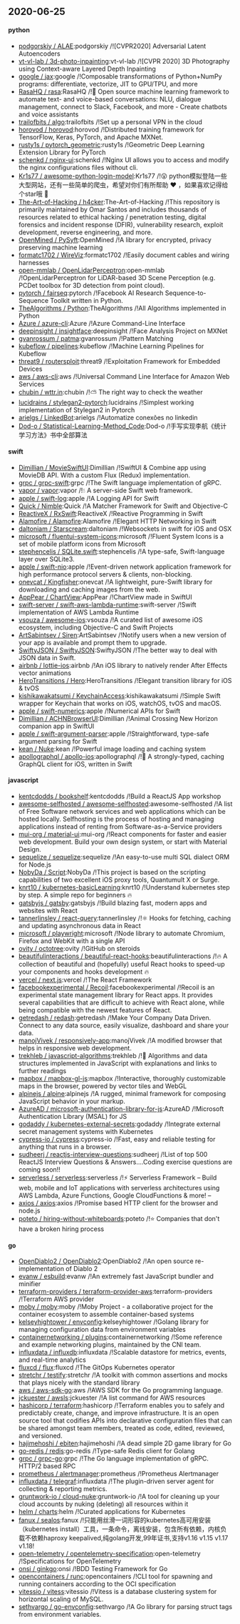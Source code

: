 ## 2020-06-25

#### python
* [podgorskiy / ALAE](https://github.com/podgorskiy/ALAE):podgorskiy /![CVPR2020] Adversarial Latent Autoencoders
* [vt-vl-lab / 3d-photo-inpainting](https://github.com/vt-vl-lab/3d-photo-inpainting):vt-vl-lab /![CVPR 2020] 3D Photography using Context-aware Layered Depth Inpainting
* [google / jax](https://github.com/google/jax):google /!Composable transformations of Python+NumPy programs: differentiate, vectorize, JIT to GPU/TPU, and more
* [RasaHQ / rasa](https://github.com/RasaHQ/rasa):RasaHQ /!💬
Open source machine learning framework to automate text- and voice-based conversations: NLU, dialogue management, connect to Slack, Facebook, and more - Create chatbots and voice assistants
* [trailofbits / algo](https://github.com/trailofbits/algo):trailofbits /!Set up a personal VPN in the cloud
* [horovod / horovod](https://github.com/horovod/horovod):horovod /!Distributed training framework for TensorFlow, Keras, PyTorch, and Apache MXNet.
* [rusty1s / pytorch_geometric](https://github.com/rusty1s/pytorch_geometric):rusty1s /!Geometric Deep Learning Extension Library for PyTorch
* [schenkd / nginx-ui](https://github.com/schenkd/nginx-ui):schenkd /!Nginx UI allows you to access and modify the nginx configurations files without cli.
* [Kr1s77 / awesome-python-login-model](https://github.com/Kr1s77/awesome-python-login-model):Kr1s77 /!😮
python模拟登陆一些大型网站，还有一些简单的爬虫，希望对你们有所帮助
❤️
，如果喜欢记得给个star哦
🌟
* [The-Art-of-Hacking / h4cker](https://github.com/The-Art-of-Hacking/h4cker):The-Art-of-Hacking /!This repository is primarily maintained by Omar Santos and includes thousands of resources related to ethical hacking / penetration testing, digital forensics and incident response (DFIR), vulnerability research, exploit development, reverse engineering, and more.
* [OpenMined / PySyft](https://github.com/OpenMined/PySyft):OpenMined /!A library for encrypted, privacy preserving machine learning
* [formatc1702 / WireViz](https://github.com/formatc1702/WireViz):formatc1702 /!Easily document cables and wiring harnesses
* [open-mmlab / OpenLidarPerceptron](https://github.com/open-mmlab/OpenLidarPerceptron):open-mmlab /!OpenLidarPerceptron for LiDAR-based 3D Scene Perception (e.g. PCDet toolbox for 3D detection from point cloud).
* [pytorch / fairseq](https://github.com/pytorch/fairseq):pytorch /!Facebook AI Research Sequence-to-Sequence Toolkit written in Python.
* [TheAlgorithms / Python](https://github.com/TheAlgorithms/Python):TheAlgorithms /!All Algorithms implemented in Python
* [Azure / azure-cli](https://github.com/Azure/azure-cli):Azure /!Azure Command-Line Interface
* [deepinsight / insightface](https://github.com/deepinsight/insightface):deepinsight /!Face Analysis Project on MXNet
* [gvanrossum / patma](https://github.com/gvanrossum/patma):gvanrossum /!Pattern Matching
* [kubeflow / pipelines](https://github.com/kubeflow/pipelines):kubeflow /!Machine Learning Pipelines for Kubeflow
* [threat9 / routersploit](https://github.com/threat9/routersploit):threat9 /!Exploitation Framework for Embedded Devices
* [aws / aws-cli](https://github.com/aws/aws-cli):aws /!Universal Command Line Interface for Amazon Web Services
* [chubin / wttr.in](https://github.com/chubin/wttr.in):chubin /!⛅
The right way to check the weather
* [lucidrains / stylegan2-pytorch](https://github.com/lucidrains/stylegan2-pytorch):lucidrains /!Simplest working implementation of Stylegan2 in Pytorch
* [arielgs / LinkedBot](https://github.com/arielgs/LinkedBot):arielgs /!Automatize conexões no linkedin
* [Dod-o / Statistical-Learning-Method_Code](https://github.com/Dod-o/Statistical-Learning-Method_Code):Dod-o /!手写实现李航《统计学习方法》书中全部算法

#### swift
* [Dimillian / MovieSwiftUI](https://github.com/Dimillian/MovieSwiftUI):Dimillian /!SwiftUI & Combine app using MovieDB API. With a custom Flux (Redux) implementation.
* [grpc / grpc-swift](https://github.com/grpc/grpc-swift):grpc /!The Swift language implementation of gRPC.
* [vapor / vapor](https://github.com/vapor/vapor):vapor /!💧
A server-side Swift web framework.
* [apple / swift-log](https://github.com/apple/swift-log):apple /!A Logging API for Swift
* [Quick / Nimble](https://github.com/Quick/Nimble):Quick /!A Matcher Framework for Swift and Objective-C
* [ReactiveX / RxSwift](https://github.com/ReactiveX/RxSwift):ReactiveX /!Reactive Programming in Swift
* [Alamofire / Alamofire](https://github.com/Alamofire/Alamofire):Alamofire /!Elegant HTTP Networking in Swift
* [daltoniam / Starscream](https://github.com/daltoniam/Starscream):daltoniam /!Websockets in swift for iOS and OSX
* [microsoft / fluentui-system-icons](https://github.com/microsoft/fluentui-system-icons):microsoft /!Fluent System Icons is a set of mobile platform icons from Microsoft
* [stephencelis / SQLite.swift](https://github.com/stephencelis/SQLite.swift):stephencelis /!A type-safe, Swift-language layer over SQLite3.
* [apple / swift-nio](https://github.com/apple/swift-nio):apple /!Event-driven network application framework for high performance protocol servers & clients, non-blocking.
* [onevcat / Kingfisher](https://github.com/onevcat/Kingfisher):onevcat /!A lightweight, pure-Swift library for downloading and caching images from the web.
* [AppPear / ChartView](https://github.com/AppPear/ChartView):AppPear /!ChartView made in SwiftUI
* [swift-server / swift-aws-lambda-runtime](https://github.com/swift-server/swift-aws-lambda-runtime):swift-server /!Swift implementation of AWS Lambda Runtime
* [vsouza / awesome-ios](https://github.com/vsouza/awesome-ios):vsouza /!A curated list of awesome iOS ecosystem, including Objective-C and Swift Projects
* [ArtSabintsev / Siren](https://github.com/ArtSabintsev/Siren):ArtSabintsev /!Notify users when a new version of your app is available and prompt them to upgrade.
* [SwiftyJSON / SwiftyJSON](https://github.com/SwiftyJSON/SwiftyJSON):SwiftyJSON /!The better way to deal with JSON data in Swift.
* [airbnb / lottie-ios](https://github.com/airbnb/lottie-ios):airbnb /!An iOS library to natively render After Effects vector animations
* [HeroTransitions / Hero](https://github.com/HeroTransitions/Hero):HeroTransitions /!Elegant transition library for iOS & tvOS
* [kishikawakatsumi / KeychainAccess](https://github.com/kishikawakatsumi/KeychainAccess):kishikawakatsumi /!Simple Swift wrapper for Keychain that works on iOS, watchOS, tvOS and macOS.
* [apple / swift-numerics](https://github.com/apple/swift-numerics):apple /!Numerical APIs for Swift
* [Dimillian / ACHNBrowserUI](https://github.com/Dimillian/ACHNBrowserUI):Dimillian /!Animal Crossing New Horizon companion app in SwiftUI
* [apple / swift-argument-parser](https://github.com/apple/swift-argument-parser):apple /!Straightforward, type-safe argument parsing for Swift
* [kean / Nuke](https://github.com/kean/Nuke):kean /!Powerful image loading and caching system
* [apollographql / apollo-ios](https://github.com/apollographql/apollo-ios):apollographql /!📱
A strongly-typed, caching GraphQL client for iOS, written in Swift

#### javascript
* [kentcdodds / bookshelf](https://github.com/kentcdodds/bookshelf):kentcdodds /!Build a ReactJS App workshop
* [awesome-selfhosted / awesome-selfhosted](https://github.com/awesome-selfhosted/awesome-selfhosted):awesome-selfhosted /!A list of Free Software network services and web applications which can be hosted locally. Selfhosting is the process of hosting and managing applications instead of renting from Software-as-a-Service providers
* [mui-org / material-ui](https://github.com/mui-org/material-ui):mui-org /!React components for faster and easier web development. Build your own design system, or start with Material Design.
* [sequelize / sequelize](https://github.com/sequelize/sequelize):sequelize /!An easy-to-use multi SQL dialect ORM for Node.js
* [NobyDa / Script](https://github.com/NobyDa/Script):NobyDa /!This project is based on the scripting capabilities of two excellent iOS proxy tools, Quantumult X or Surge.
* [knrt10 / kubernetes-basicLearning](https://github.com/knrt10/kubernetes-basicLearning):knrt10 /!Understand kubernetes step by step. A simple repo for beginners
🔥
* [gatsbyjs / gatsby](https://github.com/gatsbyjs/gatsby):gatsbyjs /!Build blazing fast, modern apps and websites with React
* [tannerlinsley / react-query](https://github.com/tannerlinsley/react-query):tannerlinsley /!⚛️
Hooks for fetching, caching and updating asynchronous data in React
* [microsoft / playwright](https://github.com/microsoft/playwright):microsoft /!Node library to automate Chromium, Firefox and WebKit with a single API
* [ovity / octotree](https://github.com/ovity/octotree):ovity /!GitHub on steroids
* [beautifulinteractions / beautiful-react-hooks](https://github.com/beautifulinteractions/beautiful-react-hooks):beautifulinteractions /!🔥
A collection of beautiful and (hopefully) useful React hooks to speed-up your components and hooks development
🔥
* [vercel / next.js](https://github.com/vercel/next.js):vercel /!The React Framework
* [facebookexperimental / Recoil](https://github.com/facebookexperimental/Recoil):facebookexperimental /!Recoil is an experimental state management library for React apps. It provides several capabilities that are difficult to achieve with React alone, while being compatible with the newest features of React.
* [getredash / redash](https://github.com/getredash/redash):getredash /!Make Your Company Data Driven. Connect to any data source, easily visualize, dashboard and share your data.
* [manojVivek / responsively-app](https://github.com/manojVivek/responsively-app):manojVivek /!A modified browser that helps in responsive web development.
* [trekhleb / javascript-algorithms](https://github.com/trekhleb/javascript-algorithms):trekhleb /!📝
Algorithms and data structures implemented in JavaScript with explanations and links to further readings
* [mapbox / mapbox-gl-js](https://github.com/mapbox/mapbox-gl-js):mapbox /!Interactive, thoroughly customizable maps in the browser, powered by vector tiles and WebGL
* [alpinejs / alpine](https://github.com/alpinejs/alpine):alpinejs /!A rugged, minimal framework for composing JavaScript behavior in your markup.
* [AzureAD / microsoft-authentication-library-for-js](https://github.com/AzureAD/microsoft-authentication-library-for-js):AzureAD /!Microsoft Authentication Library (MSAL) for JS
* [godaddy / kubernetes-external-secrets](https://github.com/godaddy/kubernetes-external-secrets):godaddy /!Integrate external secret management systems with Kubernetes
* [cypress-io / cypress](https://github.com/cypress-io/cypress):cypress-io /!Fast, easy and reliable testing for anything that runs in a browser.
* [sudheerj / reactjs-interview-questions](https://github.com/sudheerj/reactjs-interview-questions):sudheerj /!List of top 500 ReactJS Interview Questions & Answers....Coding exercise questions are coming soon!!
* [serverless / serverless](https://github.com/serverless/serverless):serverless /!⚡
Serverless Framework – Build web, mobile and IoT applications with serverless architectures using AWS Lambda, Azure Functions, Google CloudFunctions & more! –
* [axios / axios](https://github.com/axios/axios):axios /!Promise based HTTP client for the browser and node.js
* [poteto / hiring-without-whiteboards](https://github.com/poteto/hiring-without-whiteboards):poteto /!⭐️
Companies that don't have a broken hiring process

#### go
* [OpenDiablo2 / OpenDiablo2](https://github.com/OpenDiablo2/OpenDiablo2):OpenDiablo2 /!An open source re-implementation of Diablo 2
* [evanw / esbuild](https://github.com/evanw/esbuild):evanw /!An extremely fast JavaScript bundler and minifier
* [terraform-providers / terraform-provider-aws](https://github.com/terraform-providers/terraform-provider-aws):terraform-providers /!Terraform AWS provider
* [moby / moby](https://github.com/moby/moby):moby /!Moby Project - a collaborative project for the container ecosystem to assemble container-based systems
* [kelseyhightower / envconfig](https://github.com/kelseyhightower/envconfig):kelseyhightower /!Golang library for managing configuration data from environment variables
* [containernetworking / plugins](https://github.com/containernetworking/plugins):containernetworking /!Some reference and example networking plugins, maintained by the CNI team.
* [influxdata / influxdb](https://github.com/influxdata/influxdb):influxdata /!Scalable datastore for metrics, events, and real-time analytics
* [fluxcd / flux](https://github.com/fluxcd/flux):fluxcd /!The GitOps Kubernetes operator
* [stretchr / testify](https://github.com/stretchr/testify):stretchr /!A toolkit with common assertions and mocks that plays nicely with the standard library
* [aws / aws-sdk-go](https://github.com/aws/aws-sdk-go):aws /!AWS SDK for the Go programming language.
* [jckuester / awsls](https://github.com/jckuester/awsls):jckuester /!A list command for AWS resources
* [hashicorp / terraform](https://github.com/hashicorp/terraform):hashicorp /!Terraform enables you to safely and predictably create, change, and improve infrastructure. It is an open source tool that codifies APIs into declarative configuration files that can be shared amongst team members, treated as code, edited, reviewed, and versioned.
* [hajimehoshi / ebiten](https://github.com/hajimehoshi/ebiten):hajimehoshi /!A dead simple 2D game library for Go
* [go-redis / redis](https://github.com/go-redis/redis):go-redis /!Type-safe Redis client for Golang
* [grpc / grpc-go](https://github.com/grpc/grpc-go):grpc /!The Go language implementation of gRPC. HTTP/2 based RPC
* [prometheus / alertmanager](https://github.com/prometheus/alertmanager):prometheus /!Prometheus Alertmanager
* [influxdata / telegraf](https://github.com/influxdata/telegraf):influxdata /!The plugin-driven server agent for collecting & reporting metrics.
* [gruntwork-io / cloud-nuke](https://github.com/gruntwork-io/cloud-nuke):gruntwork-io /!A tool for cleaning up your cloud accounts by nuking (deleting) all resources within it
* [helm / charts](https://github.com/helm/charts):helm /!Curated applications for Kubernetes
* [fanux / sealos](https://github.com/fanux/sealos):fanux /!只能用丝滑一词形容的kubernetes高可用安装（kubernetes install）工具，一条命令，离线安装，包含所有依赖，内核负载不依赖haproxy keepalived,纯golang开发,99年证书,支持v1.16 v1.15 v1.17 v1.18!
* [open-telemetry / opentelemetry-specification](https://github.com/open-telemetry/opentelemetry-specification):open-telemetry /!Specifications for OpenTelemetry
* [onsi / ginkgo](https://github.com/onsi/ginkgo):onsi /!BDD Testing Framework for Go
* [opencontainers / runc](https://github.com/opencontainers/runc):opencontainers /!CLI tool for spawning and running containers according to the OCI specification
* [vitessio / vitess](https://github.com/vitessio/vitess):vitessio /!Vitess is a database clustering system for horizontal scaling of MySQL.
* [sethvargo / go-envconfig](https://github.com/sethvargo/go-envconfig):sethvargo /!A Go library for parsing struct tags from environment variables.
